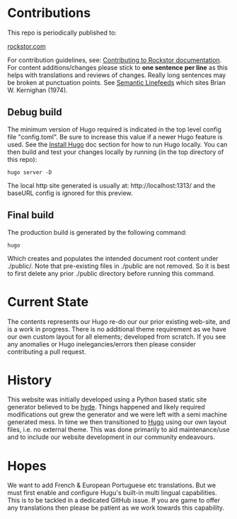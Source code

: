 # Contributions
This repo is periodically published to:

[rockstor.com](https://rockstor.com/)

For contribution guidelines, see: [Contributing to Rockstor documentation](https://rockstor.com/docs/contribute_documentation.html).
For content additions/changes please stick to **one sentence per line** as this helps with translations and reviews of changes.
Really long sentences may be broken at punctuation points.
See [Semantic Linefeeds](https://rhodesmill.org/brandon/2012/one-sentence-per-line/) which sites Brian W. Kernighan (1974).

## Debug build
The minimum version of Hugo required is indicated in the top level config file "config.toml".
Be sure to increase this value if a newer Hugo feature is used.
See the [Install Hugo](https://gohugo.io/getting-started/installing/) doc section for how to run Hugo locally.
You can then build and test your changes locally by running (in the top directory of this repo):

    hugo server -D

The local http site generated is usually at: http://localhost:1313/ and the baseURL config is ignored for this preview.

## Final build
The production build is generated by the following command:

    hugo

Which creates and populates the intended document root content under ./public/.
Note that pre-existing files in ./public are not removed.
So it is best to first delete any prior ./public directory before running this command.

# Current State
The contents represents our Hugo re-do our our prior existing web-site, and is a work in progress.
There is no additional theme requirement as we have our own custom layout for all elements; developed from scratch.
If you see any anomalies or Hugo inelegancies/errors then please consider contributing a pull request.

# History
This website was initially developed using a Python based static site generator believed to be [hyde](https://github.com/hyde/hyde).
Things happened and likely required modifications out grew the generator and we were left with a semi machine generated mess.
In time we then transitioned to [Hugo](https://gohugo.io/) using our own layout files, i.e. no external theme.
This was done primarily to aid maintenance/use and to include our website development in our community endeavours.

# Hopes 
We want to add French & European Portuguese etc translations.
But we must first enable and configure Hugu's built-in multi lingual capabilities.
This is to be tackled in a dedicated GitHub issue.
If you are game to offer any translations then please be patient as we work towards this capability.
